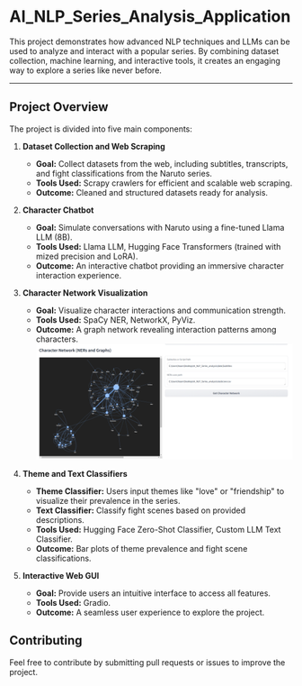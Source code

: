 # AI_NLP_Series_Analysis_Application

This project demonstrates how advanced NLP techniques and LLMs can be used to analyze and interact with a popular series. By combining dataset collection, machine learning, and interactive tools, it creates an engaging way to explore a series like never before. 

---

## Project Overview

The project is divided into five main components:

1. **Dataset Collection and Web Scraping**
   - **Goal:** Collect datasets from the web, including subtitles, transcripts, and fight classifications from the Naruto series.
   - **Tools Used:** Scrapy crawlers for efficient and scalable web scraping.
   - **Outcome:** Cleaned and structured datasets ready for analysis.

2. **Character Chatbot**
   - **Goal:** Simulate conversations with Naruto using a fine-tuned Llama LLM (8B).
   - **Tools Used:** Llama LLM, Hugging Face Transformers (trained with mized precision and LoRA).
   - **Outcome:** An interactive chatbot providing an immersive character interaction experience.

3. **Character Network Visualization**
   - **Goal:** Visualize character interactions and communication strength.
   - **Tools Used:** SpaCy NER, NetworkX, PyViz.
   - **Outcome:** A graph network revealing interaction patterns among characters.
![graph network](./images/graph.png)


4. **Theme and Text Classifiers**
   - **Theme Classifier:** Users input themes like "love" or "friendship" to visualize their prevalence in the series.
   - **Text Classifier:** Classify fight scenes based on provided descriptions.
   - **Tools Used:** Hugging Face Zero-Shot Classifier, Custom LLM Text Classifier.
   - **Outcome:** Bar plots of theme prevalence and fight scene classifications.

5. **Interactive Web GUI**
   - **Goal:** Provide users an intuitive interface to access all features.
   - **Tools Used:** Gradio.
   - **Outcome:** A seamless user experience to explore the project.


## Contributing

Feel free to contribute by submitting pull requests or issues to improve the project.

